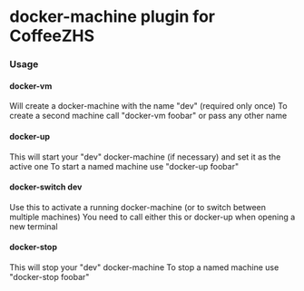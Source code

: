 # docker-machine plugin for CoffeeZHS

### Usage

#### docker-vm
Will create a docker-machine with the name "dev" (required only once)
To create a second machine call "docker-vm foobar" or pass any other name

#### docker-up
This will start your "dev" docker-machine (if necessary) and set it as the active one
To start a named machine use "docker-up foobar"

#### docker-switch dev
Use this to activate a running docker-machine (or to switch between multiple machines)
You need to call either this or docker-up when opening a new terminal

#### docker-stop
This will stop your "dev" docker-machine
To stop a named machine use "docker-stop foobar"
